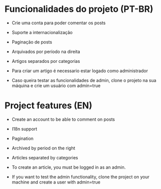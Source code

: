 # Funcionalidades do projeto (PT-BR)

* Crie uma conta para poder comentar os posts

* Suporte a internacionalização

* Paginação de posts

* Arquivados por período na direita

* Artigos separados por categorias

* Para criar um artigo é necessario estar logado como administrador

* Caso queira testar as funcionalidades de admin, clone o projeto na sua máquina e crie um usuário com admin=true

# Project features (EN)

* Create an account to be able to comment on posts

* I18n support

* Pagination

* Archived by period on the right

* Articles separated by categories

* To create an article, you must be logged in as an admin.

* If you want to test the admin functionality, clone the project on your machine and create a user with admin=true
